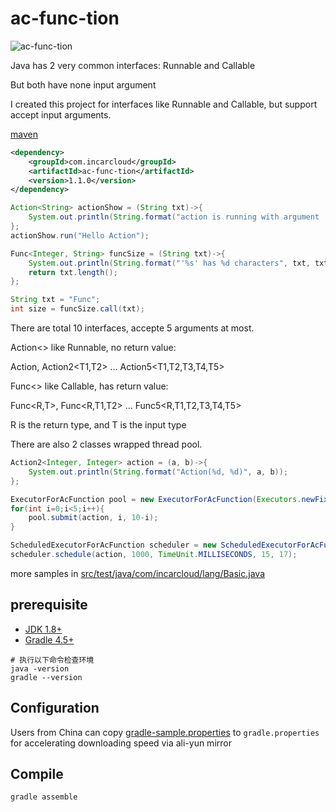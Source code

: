 # ac-func-tion
![ac-func-tion](https://travis-ci.org/InCar/ac-func-tion.svg?branch=master)

Java has 2 very common interfaces: Runnable and Callable

But both have none input argument

I created this project for interfaces like Runnable and Callable, but support accept input arguments.

[maven](http://search.maven.org/#search%7Cga%7C1%7Cg%3A%22com.incarcloud%22%20AND%20a%3A%22ac-func-tion%22)
```xml
<dependency>
    <groupId>com.incarcloud</groupId>
    <artifactId>ac-func-tion</artifactId>
    <version>1.1.0</version>
</dependency>
```


```java
Action<String> actionShow = (String txt)->{
    System.out.println(String.format("action is running with argument '%s'", txt));
};
actionShow.run("Hello Action");

Func<Integer, String> funcSize = (String txt)->{
    System.out.println(String.format("'%s' has %d characters", txt, txt.length));
    return txt.length();
};

String txt = "Func";
int size = funcSize.call(txt);
```

There are total 10 interfaces, accepte 5 arguments at most.

Action<> like Runnable, no return value:

Action<T>, Action2<T1,T2> ... Action5<T1,T2,T3,T4,T5>

Func<> like Callable, has return value:

Func<R,T>, Func<R,T1,T2> ... Func5<R,T1,T2,T3,T4,T5>

R is the return type, and T is the input type

There are also 2 classes wrapped thread pool.

```java
Action2<Integer, Integer> action = (a, b)->{
    System.out.println(String.format("Action(%d, %d)", a, b));
};

ExecutorForAcFunction pool = new ExecutorForAcFunction(Executors.newFixedThreadPool(2));
for(int i=0;i<5;i++){
    pool.submit(action, i, 10-i);
}

ScheduledExecutorForAcFunction scheduler = new ScheduledExecutorForAcFunction(Executors.newSingleThreadScheduledExecutor());
scheduler.schedule(action, 1000, TimeUnit.MILLISECONDS, 15, 17);

```

more samples in [src/test/java/com/incarcloud/lang/Basic.java](https://github.com/InCar/ac-func-tion/blob/master/src/test/java/com/incarcloud/lang/Basic.java)

## prerequisite
- [JDK 1.8+](http://www.oracle.com/technetwork/java/javase/downloads/index.html)
- [Gradle 4.5+](http://gradle.org/gradle-download/)
```shell
# 执行以下命令检查环境
java -version
gradle --version
```

## Configuration
Users from China can copy [gradle-sample.properties](https://github.com/InCar/ac-func-tion/blob/master/gradle-sample.properties) to `gradle.properties` for accelerating downloading speed via ali-yun mirror

## Compile
```SHELL
gradle assemble
```

